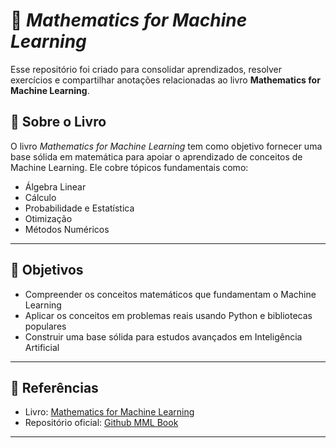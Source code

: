 # 🧮 *Mathematics for Machine Learning*  

Esse repositório foi criado para consolidar aprendizados, resolver exercícios e compartilhar anotações relacionadas ao livro **Mathematics for Machine Learning**.

## 📖 Sobre o Livro  

O livro *Mathematics for Machine Learning* tem como objetivo fornecer uma base sólida em matemática para apoiar o aprendizado de conceitos de Machine Learning. Ele cobre tópicos fundamentais como:  

- Álgebra Linear  
- Cálculo  
- Probabilidade e Estatística  
- Otimização  
- Métodos Numéricos  

---

## 🎯 Objetivos  

- Compreender os conceitos matemáticos que fundamentam o Machine Learning  
- Aplicar os conceitos em problemas reais usando Python e bibliotecas populares  
- Construir uma base sólida para estudos avançados em Inteligência Artificial  

---

## 📌 Referências  

- Livro: [Mathematics for Machine Learning](https://mml-book.github.io/)  
- Repositório oficial: [Github MML Book](https://github.com/mml-book)  

---
